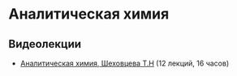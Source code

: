 # Аналитическая химия

## Видеолекции

* [Аналитическая химия, Шеховцева Т.Н](https://teach-in.ru/course/analitchem) (12 лекций, 16 часов)


